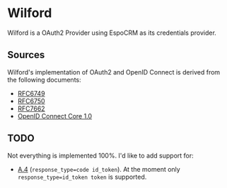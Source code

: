 # Wilford

Wilford is a OAuth2 Provider using EspoCRM as its credentials provider.

## Sources
Wilford's implementation of OAuth2 and OpenID Connect is derived from the following documents:
- [RFC6749](https://datatracker.ietf.org/doc/html/rfc6749)
- [RFC6750](https://datatracker.ietf.org/doc/html/rfc6750)
- [RFC7662](https://datatracker.ietf.org/doc/html/rfc7662)
- [OpenID Connect Core 1.0](https://openid.net/specs/openid-connect-core-1_0.html)

## TODO
Not everything is implemented 100%. I'd like to add support for:
- [A.4](https://openid.net/specs/openid-connect-core-1_0.html#code-id_tokenExample) (`response_type=code id_token`).
At the moment only `response_type=id_token token` is supported.